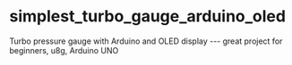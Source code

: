 # simplest_turbo_gauge_arduino_oled
Turbo pressure gauge with Arduino and OLED display --- great project for beginners, u8g, Arduino UNO
